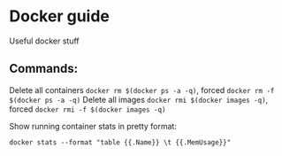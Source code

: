 Docker guide
============

Useful docker stuff

 
Commands:
---------

   Delete all containers `docker rm $(docker ps -a -q)`, forced `docker rm -f $(docker ps -a -q)`
   Delete all images `docker rmi $(docker images -q)`, forced `docker rmi -f $(docker images -q)`
   
   Show running container stats in pretty format:
   ```
   docker stats --format "table {{.Name}} \t {{.MemUsage}}"
   ```


